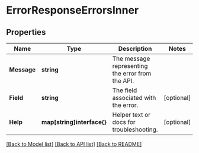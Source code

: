 # ErrorResponseErrorsInner

## Properties

Name | Type | Description | Notes
------------ | ------------- | ------------- | -------------
**Message** | **string** | The message representing the error from the API. |
**Field** | **string** | The field associated with the error. |[optional] 
**Help** | **map[string]interface{}** | Helper text or docs for troubleshooting. |[optional] 

[[Back to Model list]](../README.md#documentation-for-models) [[Back to API list]](../README.md#documentation-for-api-endpoints) [[Back to README]](../README.md)


